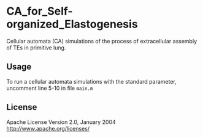 # CA_for_Self-organized_Elastogenesis
Cellular automata (CA) simulations of the process of extracellular assembly of TEs in primitive lung.
## Usage
To run a cellular automata simulations with the standard parameter, uncomment line 5-10 in file `main.m `
## License
 Apache License Version 2.0, January 2004 http://www.apache.org/licenses/

